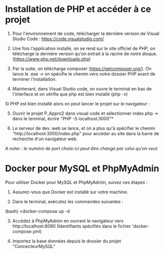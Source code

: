 # Installation de PHP et accéder à ce projet

1. Pour l'environnement de code, télécharger la dernière version de Visual Studio Code : https://code.visualstudio.com/

2. Une fois l'application installé, on se rend sur le site officiel de PHP, on télécharge la dernière version qu'on extrait à la racine de notre disque. (https://www.php.net/downloads.php)

3. Par la suite, on télécharge composer (https://getcomposer.org/). On lance le .exe -> on spécifie le chemin vers notre dossier PHP avant de terminer l'installation.

4. Maintenant, dans Visual Studio code, on ouvre le terminal en bas de l'interface et on vérifie que php est bien installé (php -v)

Si PHP est bien installé alors on peut lancer le projet sur le navigateur : 

5. Ouvrir le projet P_Appro2 dans visual code et sélectionner index.php -> dans le terminal, écrire "PHP -S localhost:3000"*

6. Le serveur de dev. web se lance, et on a plus qu'à spécifier le chemin 
"http://localhost:3000/index.php" pour accéder au site dans la barre de recherche d'un navigateur web.

*A noter : le numéro de port choisi ici peut être changé par celui qu'on veut.*

# Docker pour MySQL et PhpMyAdmin

Pour utiliser Docker pour MySQL et PhpMyAdmin, suivez ces étapes :

1. Assurez-vous que Docker est installé sur votre machine.

2. Dans le terminal, exécutez les commandes suivantes :

(bash)
<docker-compose up -d

3. Accédez à PhpMyAdmin en ouvrant le navigateur vers http://localhost:8080 (Identifiants spécifiés dans le fichier 'docker-compose.yml)

4. Importez la base données depuis le dossier du projet "ConnecteurMySQL" 